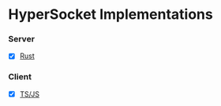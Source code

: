# HyperSocket Implementations

### Server

- [x] [Rust](./server/rust)

### Client

- [x] [TS/JS](./client/ts)
